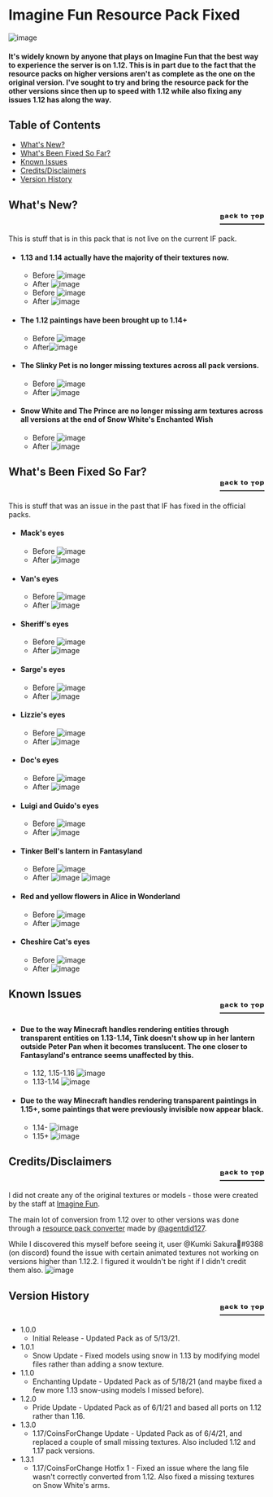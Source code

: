 # <a name="top"></a>Imagine Fun Resource Pack Fixed

![image](https://lingtalfi.com/services/pngtext?color=cc0000&size=25&text=Please%20let%20me%20know%20if%20any%20issues%20are%20found%20so%20they%20can%20be%20fixed%20ASAP)

#### It's widely known by anyone that plays on Imagine Fun that the best way to experience the server is on 1.12. This is in part due to the fact that the resource packs on higher versions aren't as complete as the one on the original version. I've sought to try and bring the resource pack for the other versions since then up to speed with 1.12 while also fixing any issues 1.12 has along the way. 

## Table of Contents
- [What's New?](#whats-new)
- [What's Been Fixed So Far?](#fixed)
- [Known Issues](#issues)
- [Credits/Disclaimers](#credit)
- [Version History](#version)
## <a name="whats-new"></a>What's New? <div style="text-align: right"> <a href="#top">ᴮᵃᶜᵏ ᵗᵒ ᵀᵒᵖ</a> </div>

This is stuff that is in this pack that is not live on the current IF pack. 

- #### 1.13 and 1.14 actually have the majority of their textures now.
  - Before ![image](https://user-images.githubusercontent.com/84101121/118092692-6d98d480-b39a-11eb-8249-84339a29d42d.png)
  - After ![image](https://user-images.githubusercontent.com/84101121/118092710-725d8880-b39a-11eb-947a-e8b4c13a4f60.png)
  - Before ![image](https://user-images.githubusercontent.com/84101121/118092948-bea8c880-b39a-11eb-95ab-78c832e3ebd9.png)
  - After ![image](https://user-images.githubusercontent.com/84101121/118092961-c2d4e600-b39a-11eb-87d1-52dc3f3afad1.png)

- #### The 1.12 paintings have been brought up to 1.14+
  - Before ![image](https://user-images.githubusercontent.com/84101121/118090589-c024c180-b397-11eb-9a61-a5532ed6849e.png)
  - After![image](https://user-images.githubusercontent.com/84101121/118090557-b438ff80-b397-11eb-87a7-51d9d8d21b94.png)

- #### The Slinky Pet is no longer missing textures across all pack versions.
  - Before ![image](https://user-images.githubusercontent.com/84101121/121484709-7b437900-c99d-11eb-92c8-9c55538b6e9d.png)
  - After ![image](https://user-images.githubusercontent.com/84101121/121484732-80a0c380-c99d-11eb-9da1-ffe87d114a3d.png)

- #### Snow White and The Prince are no longer missing arm textures across all versions at the end of Snow White's Enchanted Wish
  - Before ![image](https://user-images.githubusercontent.com/84101121/121485394-26ecc900-c99e-11eb-816d-c40e8da1878b.png)
  - After ![image](https://user-images.githubusercontent.com/84101121/121485417-29e7b980-c99e-11eb-9b0d-8c77bb4e4250.png)



## <a name="fixed"></a>What's Been Fixed So Far? <div style="text-align: right"> <a href="#top">ᴮᵃᶜᵏ ᵗᵒ ᵀᵒᵖ</a> </div>

This is stuff that was an issue in the past that IF has fixed in the official packs.

- #### Mack's eyes
  - Before ![image](https://user-images.githubusercontent.com/84101121/118085177-f0686200-b38f-11eb-9651-508a3b8b938a.png)
  - After ![image](https://user-images.githubusercontent.com/84101121/118085193-f8280680-b38f-11eb-8560-0515274abb64.png)
- #### Van's eyes
  - Before ![image](https://user-images.githubusercontent.com/84101121/118085284-286fa500-b390-11eb-95ce-ea12ec688c51.png)
  - After ![image](https://user-images.githubusercontent.com/84101121/118085306-31f90d00-b390-11eb-824a-0347aa5c22fd.png)
- #### Sheriff's eyes
  - Before ![image](https://user-images.githubusercontent.com/84101121/118085397-5b199d80-b390-11eb-9eb6-3f13766ab62e.png)
  - After ![image](https://user-images.githubusercontent.com/84101121/118085427-64a30580-b390-11eb-9325-e9601453c1bc.png)
- #### Sarge's eyes
  - Before ![image](https://user-images.githubusercontent.com/84101121/118085501-7f757a00-b390-11eb-98bd-0cb91d3440ca.png)
  - After ![image](https://user-images.githubusercontent.com/84101121/118085515-869c8800-b390-11eb-8eb2-a79c8096387c.png)
- #### Lizzie's eyes
  - Before ![image](https://user-images.githubusercontent.com/84101121/118085642-bb104400-b390-11eb-9350-99af54213098.png)
  - After ![image](https://user-images.githubusercontent.com/84101121/118085694-cbc0ba00-b390-11eb-9633-cae1229d83df.png)
- #### Doc's eyes
  - Before ![image](https://user-images.githubusercontent.com/84101121/118085797-fdd21c00-b390-11eb-9476-2f58b79a71db.png)
  - After ![image](https://user-images.githubusercontent.com/84101121/118085860-13474600-b391-11eb-8574-a4772f6031e7.png)
- #### Luigi and Guido's eyes
  - Before ![image](https://user-images.githubusercontent.com/84101121/118087379-7a65fa00-b393-11eb-9274-b3c76d057d62.png)
  - After ![image](https://user-images.githubusercontent.com/84101121/118087405-83ef6200-b393-11eb-8bcc-80f81b81c70c.png)
- #### Tinker Bell's lantern in Fantasyland
  - Before ![image](https://user-images.githubusercontent.com/84101121/118083428-e5f89900-b38c-11eb-9ac6-0efb9bf210fd.png)
  - After ![image](https://user-images.githubusercontent.com/84101121/118083617-3e2f9b00-b38d-11eb-81bc-fecc50eaae3d.png)
![image](https://user-images.githubusercontent.com/84101121/118083601-37088d00-b38d-11eb-8577-54254c1625da.png)
- #### Red and yellow flowers in Alice in Wonderland
  - Before ![image](https://user-images.githubusercontent.com/84101121/118089101-ff521300-b395-11eb-812d-9eb6c66fd0e8.png)
  - After ![image](https://user-images.githubusercontent.com/84101121/118089131-06792100-b396-11eb-86d4-daf8a9df53c3.png)
- #### Cheshire Cat's eyes
  - Before ![image](https://user-images.githubusercontent.com/84101121/118089204-1ee93b80-b396-11eb-81ae-585fe4806bb7.png)
  - After ![image](https://user-images.githubusercontent.com/84101121/118089242-24df1c80-b396-11eb-8301-e0df517509b6.png)

## <a name="issues"></a>Known Issues <div style="text-align: right"> <a href="#top">ᴮᵃᶜᵏ ᵗᵒ ᵀᵒᵖ</a> </div>

- #### Due to the way Minecraft handles rendering entities through transparent entities on 1.13-1.14, Tink doesn't show up in her lantern outside Peter Pan when it becomes translucent. The one closer to Fantasyland's entrance seems unaffected by this.
  - 1.12, 1.15-1.16 ![image](https://user-images.githubusercontent.com/84101121/118096527-78099d00-b39f-11eb-94c2-234f55472b67.png)
  - 1.13-1.14 ![image](https://user-images.githubusercontent.com/84101121/118096510-70e28f00-b39f-11eb-8436-2d5bee2e726e.png)
- #### Due to the way Minecraft handles rendering transparent paintings in 1.15+, some paintings that were previously invisible now appear black.
  - 1.14- ![image](https://user-images.githubusercontent.com/84101121/118100844-ec930a80-b3a4-11eb-920d-3385a18fab40.png)
  - 1.15+ ![image](https://user-images.githubusercontent.com/84101121/118100872-f61c7280-b3a4-11eb-8610-d0fa2633e045.png)

## <a name="credit"></a>Credits/Disclaimers <div style="text-align: right"> <a href="#top">ᴮᵃᶜᵏ ᵗᵒ ᵀᵒᵖ</a> </div>

I did not create any of the original textures or models - those were created by the staff at [Imagine Fun](https://imaginefun.net/).

The main lot of conversion from 1.12 over to other versions was done through a [resource pack converter](https://github.com/agentdid127/ResourcePackConverter) made by [@agentdid127](https://github.com/agentdid127).

While I discovered this myself before seeing it, user @Kumki Sakura🌸#9388 (on discord) found the issue with certain animated textures not working on versions higher than 1.12.2. I figured it wouldn't be right if I didn't credit them also.
![image](https://user-images.githubusercontent.com/84101121/118082611-7b932900-b38b-11eb-991d-e59b156481d6.png)


## <a name="version"></a>Version History <div style="text-align: right"> <a href="#top">ᴮᵃᶜᵏ ᵗᵒ ᵀᵒᵖ</a> </div>

* 1.0.0
    * Initial Release - Updated Pack as of 5/13/21.
* 1.0.1
    * Snow Update - Fixed models using snow in 1.13 by modifying model files rather than adding a snow texture.
* 1.1.0
    * Enchanting Update - Updated Pack as of 5/18/21 (and maybe fixed a few more 1.13 snow-using models I missed before).
* 1.2.0
    * Pride Update - Updated Pack as of 6/1/21 and based all ports on 1.12 rather than 1.16.
* 1.3.0
    * 1.17/CoinsForChange Update - Updated Pack as of 6/4/21, and replaced a couple of small missing textures. Also included 1.12 and 1.17 pack versions.
* 1.3.1
    * 1.17/CoinsForChange Hotfix 1 - Fixed an issue where the lang file wasn't correctly converted from 1.12. Also fixed a missing textures on Snow White's arms.
